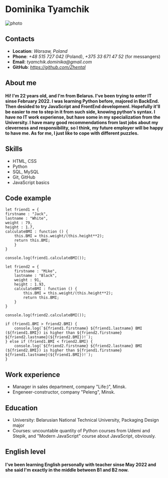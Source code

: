 # Dominika Tyamchik
![photo](.me.jpg)
## Contacts
* **Location**: _Warsaw, Poland_
* **Phone**: _+48 515 727 042_ (Poland), _+375 33 671 47 52_ (for messangers)
* **Email**: _tyamchik.dominika@gmail.com_
* **GitHub**: _https://github.com/Zhental_
## About me
####    Hi! I'm 22 years old, and I'm from Belarus. I've been trying to enter IT sinse February 2022. I was learning Python before, majored in BackEnd. Then desided to try JavaScript and FrontEnd developmenl. Hopefully it'll be easier to me to step in it from such side, knowing python's syntax. I have no IT work experiense, but have some in my specialization from the University. I have many good recommendations from last jobs about my cleverness and responsibility, so I think, my future employer will be happy to have me. As for me, I just like to cope with different puzzles.
## Skills
* HTML, CSS
* Python
* SQL, MySQL
* Git, GitHub
* JavaScript basics


## Code example
```
let friend1 = {
firstname : "Jack",
lastname : "White",
weight : 79,
height : 1.7,
calculateBMI : function () {
    this.BMI = this.weight/(this.height**2);
    return this.BMI;
    }
}

console.log(friend1.calculateBMI());

let friend2 = {
    firstname : "Mike",
    lastname : "Black",
    weight : 91,
    height : 1.93,
    calculateBMI : function () {
        this.BMI = this.weight/(this.height**2);
        return this.BMI;
    }
}

console.log(friend2.calculateBMI());

if (friend1.BMI > friend2.BMI) {
    console.log(`${friend1.firstname} ${friend1.lastname} BMI (${friend1.BMI}) is higher than ${friend2.firstname} ${friend2.lastname}(${friend2.BMI})!`);
} else if (friend1.BMI < friend2.BMI) {
    console.log(`${friend2.firstname} ${friend2.lastname} BMI (${friend2.BMI}) is higher than ${friend1.firstname} ${friend1.lastname}(${friend1.BMI})!`);
}
```
## Work experience
* Manager in sales department, company "Life:)", Minsk.
* Engeneer-constructor, company "Peleng", Minsk.
## Education
* University: Belarusian National Technical University, Packaging Design major
* Courses: uncountable quantity of Python courses from Udemi and Stepik, and "Modern JavaScript" course about JavaScript, obviously.
## English level
#### I've been learning English personally with teacher sinse May 2022 and she said I'm exactly in the middle between B1 and B2 now.

